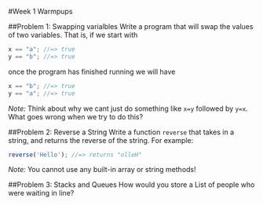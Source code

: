#Week 1 Warmpups

##Problem 1: Swapping varialbles
Write a program that will swap the values of two variables. That is, if we start with
```js
x == "a"; //=> true
y == "b"; //=> true
```
once the program has finished running we will have
```js
x == "b"; //=> true
y == "a"; //=> true
```
*Note:* Think about why we cant just do something like `x=y` followed by `y=x`. What goes wrong when we try to do this?


##Problem 2: Reverse a String
Write a function `reverse` that takes in a string, and returns the reverse of the string. For example:
```js
reverse('Hello'); //=> returns "olleH"
```
*Note:* You cannot use any built-in array or string methods!

##Problem 3: Stacks and Queues
How would you store a List of people who were waiting in line?
